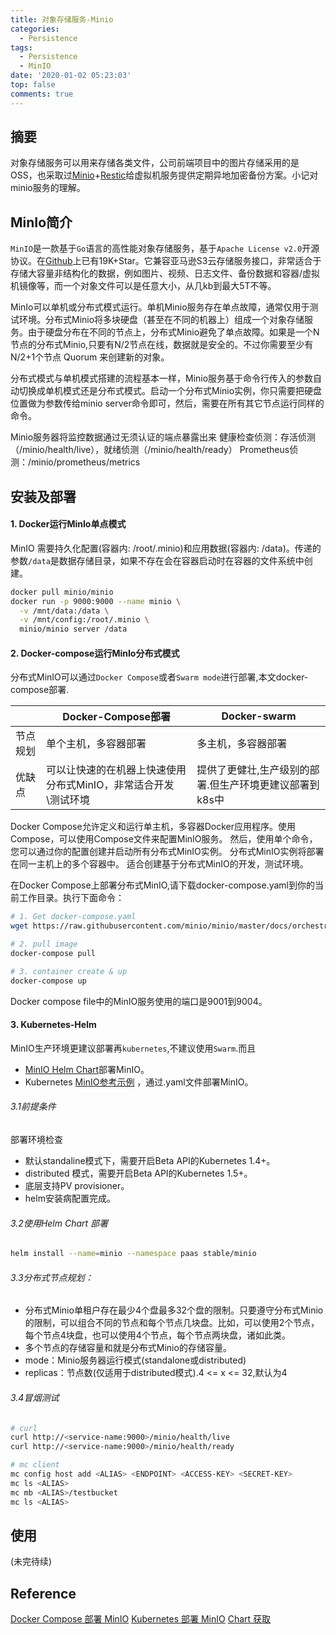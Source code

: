 ```yaml
---
title: 对象存储服务-Minio
categories:
  - Persistence
tags:
  - Persistence
  - MinIO
date: '2020-01-02 05:23:03'
top: false
comments: true
---
```


## 摘要
对象存储服务可以用来存储各类文件，公司前端项目中的图片存储采用的是OSS，也采取过[Minio](https://github.com/minio/minio)+[Restic]()给虚拟机服务提供定期异地加密备份方案。小记对minio服务的理解。

## MinIo简介

  `MinIO`是一款基于`Go`语言的高性能对象存储服务，基于`Apache License v2.0`开源协议。在[Github](https://github.com/minio/minio)上已有19K+Star。它兼容亚马逊S3云存储服务接口，非常适合于存储大容量非结构化的数据，例如图片、视频、日志文件、备份数据和容器/虚拟机镜像等，而一个对象文件可以是任意大小，从几kb到最大5T不等。

MinIo可以单机或分布式模式运行。单机Minio服务存在单点故障，通常仅用于测试环境。分布式Minio将多块硬盘（甚至在不同的机器上）组成一个对象存储服务。由于硬盘分布在不同的节点上，分布式Minio避免了单点故障。如果是一个N节点的分布式Minio,只要有N/2节点在线，数据就是安全的。不过你需要至少有N/2+1个节点 Quorum 来创建新的对象。

分布式模式与单机模式搭建的流程基本一样，Minio服务基于命令行传入的参数自动切换成单机模式还是分布式模式。启动一个分布式Minio实例，你只需要把硬盘位置做为参数传给minio server命令即可，然后，需要在所有其它节点运行同样的命令。

Minio服务器将监控数据通过无须认证的端点暴露出来
健康检查侦测：存活侦测（/minio/health/live），就绪侦测（/minio/health/ready）
Prometheus侦测：/minio/prometheus/metrics

## 安装及部署
#### 1. Docker运行MinIo单点模式
MinIO 需要持久化配置(容器内: /root/.minio)和应用数据(容器内: /data)。传递的参数`/data`是数据存储目录，如果不存在会在容器启动时在容器的文件系统中创建。

```bash
docker pull minio/minio
docker run -p 9000:9000 --name minio \
  -v /mnt/data:/data \
  -v /mnt/config:/root/.minio \
  minio/minio server /data
```

#### 2. Docker-compose运行MinIo分布式模式
分布式MinIO可以通过`Docker Compose`或者`Swarm mode`进行部署,本文docker-compose部署.

|           | Docker-Compose部署                                    | Docker-swarm              |
|-----------|-------------------------------------------------------|--------------------------|
| 节点规划   | 单个主机，多容器部署                                     | 多主机，多容器部署          |
| 优缺点     | 可以让快速的在机器上快速使用分布式MinIO，非常适合开发\测试环境| 提供了更健壮,生产级别的部署.但生产环境更建议部署到k8s中 |

Docker Compose允许定义和运行单主机，多容器Docker应用程序。使用Compose，可以使用Compose文件来配置MinIO服务。 然后，使用单个命令，您可以通过你的配置创建并启动所有分布式MinIO实例。 分布式MinIO实例将部署在同一主机上的多个容器中。 适合创建基于分布式MinIO的开发，测试环境。

在Docker Compose上部署分布式MinIO,请下载docker-compose.yaml到你的当前工作目录。执行下面命令：
```bash
# 1. Get docker-compose.yaml
wget https://raw.githubusercontent.com/minio/minio/master/docs/orchestration/docker-compose/docker-compose.yaml

# 2. pull image
docker-compose pull

# 3. container create & up
docker-compose up
```
Docker compose file中的MinIO服务使用的端口是9001到9004。

#### 3. Kubernetes-Helm

MinIO生产环境更建议部署再`kubernetes`,不建议使用`Swarm`.而且
+ [MinIO Helm Chart](https://github.com/helm/charts/tree/master/stable/minio)部署MinIO。
+ Kubernetes [MinIO参考示例](https://github.com/minio/minio/blob/master/docs/orchestration/kubernetes/README.md) ，通过.yaml文件部署MinIO。

###### 3.1前提条件
部署环境检查
+ 默认standaline模式下，需要开启Beta API的Kubernetes 1.4+。
+ distributed 模式，需要开启Beta API的Kubernetes 1.5+。
+ 底层支持PV provisioner。
+ helm安装病配置完成。

###### 3.2使用Helm Chart 部署
```bash
helm install --name=minio --namespace paas stable/minio
```

###### 3.3分布式节点规划：
+ 分布式Minio单租户存在最少4个盘最多32个盘的限制。只要遵守分布式Minio的限制，可以组合不同的节点和每个节点几块盘。比如，可以使用2个节点，每个节点4块盘，也可以使用4个节点，每个节点两块盘，诸如此类。
+ 多个节点的存储容量和就是分布式Minio的存储容量。
+ mode：Minio服务器运行模式(standalone或distributed)
+ replicas：节点数(仅适用于distributed模式).4 <= x <= 32,默认为4

###### 3.4冒烟测试

```bash
# curl
curl http://<service-name:9000>/minio/health/live
curl http://<service-name:9000>/minio/health/ready

# mc client
mc config host add <ALIAS> <ENDPOINT> <ACCESS-KEY> <SECRET-KEY>
mc ls <ALIAS>
mc mb <ALIAS>/testbucket
mc ls <ALIAS>

```

## 使用
(未完待续)

## Reference
[Docker Compose 部署 MinIO](https://docs.min.io/cn/deploy-minio-on-docker-compose.html)
[Kubernetes 部署 MinIO](https://docs.min.io/cn/deploy-minio-on-kubernetes.html)
[Chart 获取](https://github.com/helm/charts/tree/master/stable/minio)